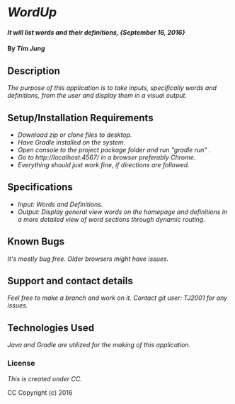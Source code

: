 # _WordUp_

#### _It will list words and their definitions, {September 16, 2016}_

#### By _**Tim Jung**_

## Description

_The purpose of this application is to take inputs, specifically words and definitions, from the user and display them in a visual output._

## Setup/Installation Requirements

* _Download zip or clone files to desktop._
* _Have Gradle installed on the system._
* _Open console to the project package folder and run "gradle run" ._
* _Go to http://localhost:4567/ in a browser preferably Chrome._
* _Everything should just work fine, if directions are followed._

## Specifications

* _Input: Words and Definitions._
* _Output: Display general view words on the homepage and definitions in a more detailed view of word sections through dynamic routing._

## Known Bugs

_It's mostly bug free. Older browsers might have issues._

## Support and contact details

_Feel free to make a branch and work on it. Contact git user: TJ2001 for any issues._

## Technologies Used

_Java and Gradle are utilized for the making of this application._

### License

*This is created under CC.*

CC Copyright (c) 2016
